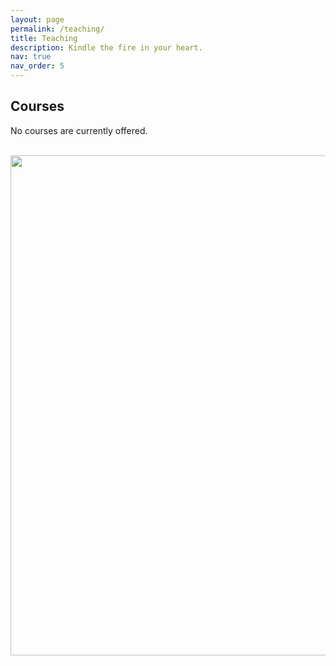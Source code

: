```yaml
---
layout: page
permalink: /teaching/
title: Teaching
description: Kindle the fire in your heart. 
nav: true
nav_order: 5
---
```


## Courses

No courses are currently offered.

<br>
<a href="https://github.com/SocratesClub/SocratesClub.github.io/edit/master/_pages/teaching.md">
  <img src="https://user-images.githubusercontent.com/543384/192227995-fdb3a693-2f68-4dc4-b9bd-06053066322f.png" width = "800" align="middle" />
</a>
<br>


